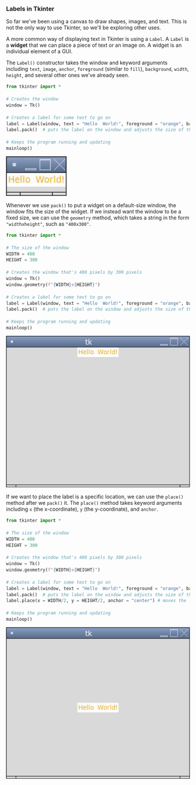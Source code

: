 ### Labels in Tkinter

So far we've been using a canvas to draw shapes, images, and text. This is not the only way to use Tkinter, so we'll be exploring other uses.

A more common way of displaying text in Tkinter is using a `Label`. A `Label` is a **widget** that we can place a piece of text or an image on. A widget is an individual element of a GUI.

The `Label()` constructor takes the window and keyword arguments including `text`, `image`, `anchor`, `foreground` (similar to `fill`), `background`, `width`, `height`, and several other ones we've already seen.

```python
from tkinter import *

# Creates the window
window = Tk()

# Creates a label for some text to go on
label = Label(window, text = "Hello  World!", foreground = "orange", background = "white")  # creates the label
label.pack()  # puts the label on the window and adjusts the size of the window accordingly

# Keeps the program running and updating
mainloop()
```

![](../Images/Tk_Label1.png)

Whenever we use `pack()` to put a widget on a default-size window, the window fits the size of the widget. If we instead want the window to be a fixed size, we can use the `geometry` method, which takes a string in the form `"widthxheight"`, such as `"400x300"`.

```python
from tkinter import *

# The size of the window
WIDTH = 400
HEIGHT = 300

# Creates the window that's 400 pixels by 300 pixels
window = Tk()
window.geometry(f"{WIDTH}x{HEIGHT}")

# Creates a label for some text to go on
label = Label(window, text = "Hello  World!", foreground = "orange", background = "white")  # creates the label
label.pack()  # puts the label on the window and adjusts the size of the window accordingly

# Keeps the program running and updating
mainloop()
```

![](../Images/Tk_Label2.png)

If we want to place the label is a specific location, we can use the `place()` method after we `pack()` it. The `place()` method takes keyword arguments including `x` (the x-coordinate), `y` (the y-coordinate), and `anchor`.
```python
from tkinter import *

# The size of the window
WIDTH = 400
HEIGHT = 300

# Creates the window that's 400 pixels by 300 pixels
window = Tk()
window.geometry(f"{WIDTH}x{HEIGHT}")

# Creates a label for some text to go on
label = Label(window, text = "Hello  World!", foreground = "orange", background = "white")  # creates the label
label.pack()  # puts the label on the window and adjusts the size of the window accordingly
label.place(x = WIDTH/2, y = HEIGHT/2, anchor = "center") # moves the label to the middle of the window

# Keeps the program running and updating
mainloop()
```

![](../Images/Tk_Label3.png)
